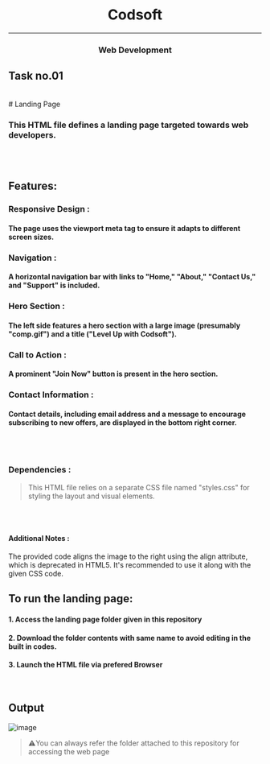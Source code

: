 <h1 align="center"> Codsoft </h1> 
<hr>

<h3 align="center">Web Development </h3>

## Task no.01
<br>
# Landing Page

### This HTML file defines a landing page targeted towards web developers.
<br>
<br>

## Features:

### Responsive Design : 
#### The page uses the viewport meta tag to ensure it adapts to different screen sizes.
### Navigation : 
#### A horizontal navigation bar with links to "Home," "About," "Contact Us," and "Support" is included.
### Hero Section :
#### The left side features a hero section with a large image (presumably "comp.gif") and a title ("Level Up with Codsoft").
### Call to Action : 
#### A prominent "Join Now" button is present in the hero section.
### Contact Information : 
#### Contact details, including email address and a message to encourage subscribing to new offers, are displayed in the bottom right corner.

<br>
<br>

###  Dependencies :

> This HTML file relies on a separate CSS file named "styles.css" for styling the layout and visual elements.

<br>
<br>

#### Additional Notes :

The provided code aligns the image to the right using the align attribute, which is deprecated in HTML5. It's recommended to use it along with the given CSS code.

## To run the landing page:


#### 1. Access the landing page folder given in this repository

#### 2. Download the folder contents with same name to avoid editing in the built in codes.

#### 3. Launch the HTML file via prefered Browser

<br>

## Output

![image](https://github.com/PSriVarshan/Codsoft_taskno1/assets/114944059/156b7fe6-78a5-4cee-99b4-a2c5febbbab7)


> ⚠️You can always refer the folder attached to this repository for accessing the web page

<br>

